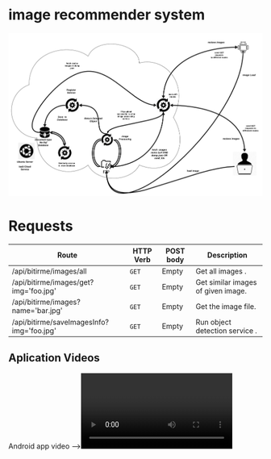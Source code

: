 # image recommender system
![](doc-img/architecture.png?raw=true)

# Requests

| Route | HTTP Verb	 | POST body	 | Description	 |
| --- | --- | --- | --- |
| /api/bitirme/images/all | `GET` | Empty | Get all images . |
| /api/bitirme/images/get?img='foo.jpg' | `GET` | Empty | Get similar images of given image. |
 /api/bitirme/images?name='bar.jpg' | `GET` | Empty | Get the image file. |
| /api/bitirme/saveImagesInfo?img='foo.jpg' | `GET` | Empty | Run object detection service . |

## Aplication Videos

Android app video -->![](bitrme_android.mp4?raw=true)
